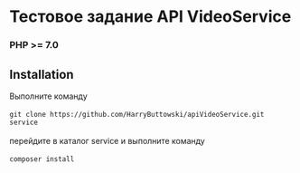 # Тестовое задание API VideoService
### PHP >= 7.0
## Installation
Выполните команду
<br>
<br>
`git clone https://github.com/HarryButtowski/apiVideoService.git service`
<br>
<br>
перейдите в каталог service и выполните команду
<br>
<br>
`composer install`
